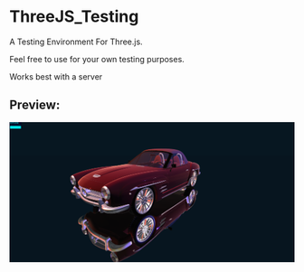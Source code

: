 # ThreeJS_Testing
A Testing Environment For Three.js.

Feel free to use for your own testing purposes.

Works best with a server

Preview:
-------
![alttext](https://github.com/amiller2028/ThreeJS_Testing/blob/master/images/demo.PNG "Preview")
